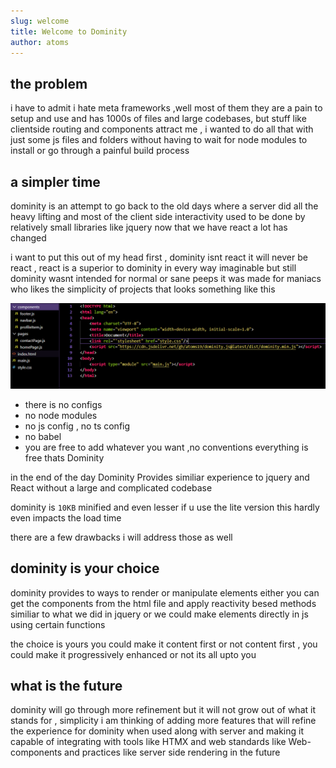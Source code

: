 ```yaml
---
slug: welcome
title: Welcome to Dominity
author: atoms
---
```


## the problem


i have to admit i hate meta frameworks ,well most of them they are a pain to setup and use and has 1000s of files and large codebases, but stuff like clientside routing and components attract me , i wanted to do all that with just some js files and folders without having to wait for node modules to install or go through a painful build process

## a simpler time

dominity is an attempt to go back to the old days where a server did all the heavy lifting and most of the client side interactivity used to be done by relatively small libraries like jquery
now that we have react a lot has changed 

i want to put this out of my head first , dominity isnt react it will never be react , react is a superior to dominity in every way imaginable but still dominity wasnt intended for normal or sane peeps it was made for maniacs who likes the simplicity of projects that looks something like this 

![project](./example2.png)

- there is no configs 
- no node modules
- no js config , no ts config 
- no babel 
- you are free to add whatever you want ,no conventions everything is free thats Dominity

in the end of the day Dominity Provides similiar experience to jquery and React without a large and complicated codebase

dominity is `10KB` minified and even lesser if u use the lite version this hardly even impacts the load time 

there are a few drawbacks i will address those as well
## dominity is your choice

dominity provides to ways to render or manipulate elements either you can get the components from the html file and apply reactivity besed methods similiar to what we did in jquery or we could make elements directly in js using certain functions 

the choice is yours you could make it content first or not content first , you could make it progressively enhanced or not its all upto you

## what is the future

dominity will go through more refinement but it will not grow out of what it stands for , simplicity
i am thinking of adding more features that will refine the experience for dominity when used along with server and making it capable of integrating with tools like HTMX and web standards like Web-components and practices like server side rendering in the future 





